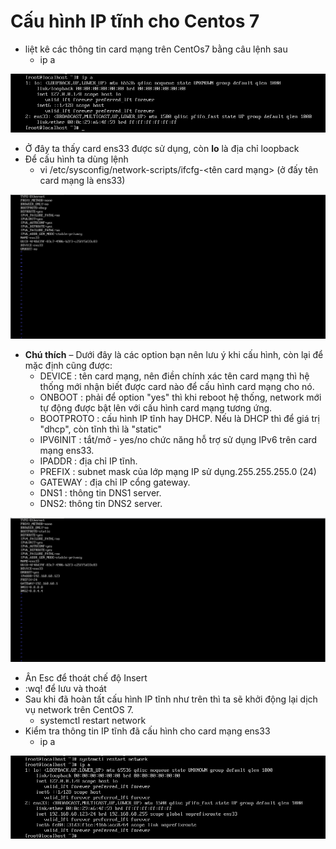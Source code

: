 # Cấu hình IP tĩnh cho Centos 7
- liệt kê các thông tin card mạng trên CentOs7 bằng câu lệnh sau
  - ip a

![](/Linux/image/28.png)

  - Ở đây ta thấy card ens33 được sử dụng, còn **lo** là địa chỉ loopback
- Để cấu hình ta dùng lệnh
  - vi /etc/sysconfig/network-scripts/ifcfg-<tên card mạng> (ở đấy tên card mạng là ens33)

![](/Linux/image/29.png)

- **Chú thích**
– Dưới đây là các option bạn nên lưu ý khi cấu hình, còn lại để mặc định cũng được:
  - DEVICE : tên card mạng, nên điền chính xác tên card mạng thì hệ thống mới nhận biết được card nào để cấu hình card mạng cho nó.
  - ONBOOT : phải để option "yes" thì khi reboot hệ thống, network mới tự động được bật lên với cấu hình card mạng tương ứng.
  - BOOTPROTO : cấu hình IP tĩnh hay DHCP. Nếu là DHCP thì để giá trị "dhcp", còn tĩnh thì là "static"
  - IPV6INIT : tắt/mở - yes/no chức năng hỗ trợ sử dụng IPv6 trên card mạng ens33.
  - IPADDR : địa chỉ IP tĩnh.
  - PREFIX : subnet mask của lớp mạng IP sử dụng.255.255.255.0 (24)
  - GATEWAY : địa chỉ IP cổng gateway.
  - DNS1 : thông tin DNS1 server.
  - DNS2: thông tin DNS2 server.

![](/Linux/image/30.png)

  - Ân Esc để thoát chế độ Insert
  - :wq! để lưu và thoát
- Sau khi đã hoàn tất cấu hình IP tĩnh như trên thì ta sẽ khởi động lại dịch vụ network trên CentOS 7.
  - systemctl restart network
- Kiểm tra thông tin IP tĩnh đã cấu hình cho card mạng ens33
  - ip a
  
![](/Linux/image/31.png)